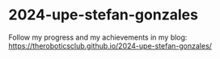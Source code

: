 # 2024-upe-stefan-gonzales
Follow my progress and my achievements in my blog: https://theroboticsclub.github.io/2024-upe-stefan-gonzales/